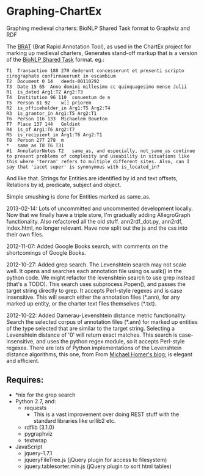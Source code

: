 # Graphing-ChartEx


Graphing medieval charters: BioNLP Shared Task format to Graphviz and RDF

The [BRAT](http://brat.nlplab.org/) (Brat Rapid Annotation Tool), as used in the ChartEx project for marking up medieval charters, Generates stand-off markup that is a version of the [BioNLP Shared Task](http://2011.bionlp-st.org/) format. eg.:

    T1	Transaction 188 270	dederunt concesserunt et presenti scripto cirographato confirmauerunt in escambium
    T2	Document 0 14	deeds-00110292
    T3	Date 15 65	Anno domini millesimo cc quinquagesimo mense Julii
    R1	is_dated Arg1:T2 Arg2:T3	
    T4	Institution 96 110	conuentum de n
    T5	Person 81 92	w[] priorem
    R2	is_officeholder_in Arg1:T5 Arg2:T4	
    R3	is_grantor_in Arg1:T5 Arg2:T1	
    T6	Person 116 133	Michaelem Boueton
    T7	Place 137 144	Goldint
    R4	is_of Arg1:T6 Arg2:T7	
    R5	is_recipient_in Arg1:T6 Arg2:T1	
    T8	Person 277 278	m
    *	same_as T8 T6 T31
    #1	AnnotatorNotes T2	same_as, and especially, not_same_as continue to present problems of complexity and useability in situations like this where 'terram' refers to multiple different sites. Also, can I say that 'iacet super' is synonymous with is_located_in?

And like that. Strings for Entities are identified by id and text offsets, Relations by id, predicate, subject and object.

Simple smushing is done for Entities marked as same\_as.


2013-02-14: Lots of uncommitted and uncommented development locally. Now that we finally have a triple store, I'm gradually adding AllegroGraph functionality. Also refactored all the old stuff. ann2rdf_dot.py, ann2rdf, index.html, no longer relevant. Have now split out the js and the css into their own files.

2012-11-07: Added Google Books search, with comments on the shortcomings of Google Books.

2012-10-27: Added grep search. The Levenshtein search may not scale well. It opens and searches each annotation file using os.walk() in the python code. We might refactor the levenshtein search to use grep instead (that's a TODO). This search uses subprocess.Popen(), and passes the target string directly to grep. It accepts Perl-style regexes and is case insensitive. This will search either the annotation files (\*.ann), for any marked up entity, or the charter text files themselves (\*.txt).

2012-10-22: Added Damerau-Levenshtein distance metric functionality: Search the selected corpus of annotation files (*.ann) for marked up entities of the type selected that are similar to the target string. Selecting a Levenshtein distance of '0' will return exact matches. This search is case-insensitive, and uses the python regex module, so it accepts Perl-style regexes. There are lots of Python implementations of the Levenshtein distance algorithms, this one, from From [Michael Homer's blog:](http://mwh.geek.nz/2009/04/26/python-damerau-levenshtein-distance/) is elegant and efficient.


## Requires:
* *nix for the grep search
* Python 2.7, and:
    * requests
        * This is a vast improvement over doing REST stuff with the standard libraries like urllib2 etc.
    * rdflib (3.1.0)
    * pygraphviz
    * textwrap
* JavaScript
    * jquery-1.7.1
    * jqueryFileTree.js (jQuery plugin for access to filesystem)
    * jquery.tablesorter.min.js (jQuery plugin to sort html tables) 
